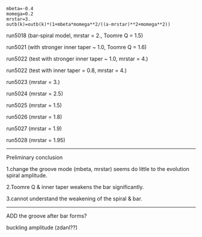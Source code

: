 ~~~
mbeta=-0.4
momega=0.2
mrstar=3.
outb(k)=outb(k)*(1+mbeta*momega**2/((a-mrstar)**2+momega**2))
~~~

run5018 (bar-spiral model, mrstar = 2., Toomre Q = 1.5)

run5021 (with stronger inner taper ~ 1.0, Toomre Q = 1.6)

run5022 (test with stronger inner taper ~ 1.0, mrstar = 4.)

run5022 (test with inner taper = 0.8, mrstar = 4.)

run5023 (mrstar = 3.)

run5024 (mrstar = 2.5)

run5025 (mrstar = 1.5)

run5026 (mrstar = 1.8)

run5027 (mrstar = 1.9)

run5028 (mrstar = 1.95)

------

Preliminary conclusion

1.change the groove mode (mbeta, mrstar) seems do little to the evolution spiral amplitude.

2.Toomre Q & inner taper weakens the bar significantly.  

3.cannot understand the weakening of the spiral & bar.  

---------
ADD the groove after bar forms?

buckling amplitude (zdanl??)